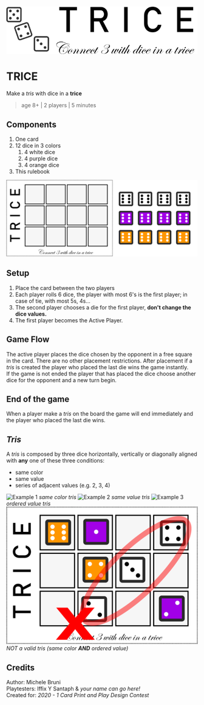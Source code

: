 ![Logo](https://raw.githubusercontent.com/migius/trice-boardgame/master/Art/logo.png)

# TRICE
Make a _tris_ with dice in a **trice**
> age 8+ | 2 players | 5 minutes

## Components
1. One card
1. 12 dice in 3 colors
   1. 4 white dice
   1. 4 purple dice
   1. 4 orange dice
1. This rulebook

![Components](https://raw.githubusercontent.com/migius/trice-boardgame/master/Art/components.png)

## Setup
1. Place the card between the two players
1. Each player rolls 6 dice, the player with most 6's is the first player; in case of tie, with most 5s, 4s...
1. The second player chooses a die for the first player, __don't change the dice values.__
1. The first player becomes the Active Player.

## Game Flow
The active player places the dice chosen by the opponent in a free square in the card. There are no other placement restrictions. After placement if a _tris_ is created the player who placed the last die wins the game instantly.  
If the game is not ended the player that has placed the dice choose another dice for the opponent and a new turn begin.

## End of the game
When a player make a _tris_ on the board the game will end immediately and the player who placed the last die wins.

## _Tris_
A _tris_ is composed by three dice horizontally, vertically or diagonally aligned with __any__ one of these three conditions:
* same color
* same value
* series of adjacent values (e.g. 2, 3, 4)

![Example 1](https://raw.githubusercontent.com/migius/trice-boardgame/master/Art/example1.png)
_same color tris_
![Example 2](https://raw.githubusercontent.com/migius/trice-boardgame/master/Art/example2.png)
_same value tris_
![Example 3](https://raw.githubusercontent.com/migius/trice-boardgame/master/Art/example3.png)
_ordered value tris_
![Example 4](https://raw.githubusercontent.com/migius/trice-boardgame/master/Art/example4.png)
_NOT a valid tris (same color **AND** ordered value)_

## Credits
Author: Michele Bruni  
Playtesters: Iffix Y Santaph & _your name can go here!_  
Created for: _2020 - 1 Card Print and Play Design Contest_
